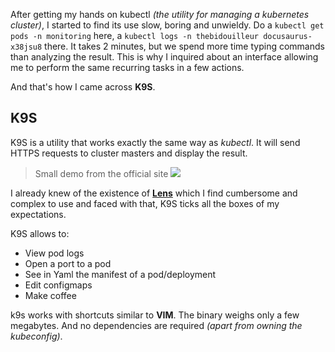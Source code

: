 After getting my hands on kubectl *(the utility for managing a kubernetes cluster)*, I started to find its use slow, boring and unwieldy.
Do a `kubectl get pods -n monitoring` here, a `kubectl logs -n thebidouilleur docusaurus-x38jsu8` there. It takes 2 minutes, but we spend more time typing commands than analyzing the result.
This is why I inquired about an interface allowing me to perform the same recurring tasks in a few actions.

And that's how I came across **K9S**.

## K9S

K9S is a utility that works exactly the same way as *kubectl*. It will send HTTPS requests to cluster masters and display the result.

> Small demo from the official site
<a href="https://asciinema.org/a/305944" target="_blank"><img src="https://asciinema.org/a/305944.svg" /></a>

I already knew of the existence of **[Lens](https://k8slens.dev/)** which I find cumbersome and complex to use and faced with that, K9S ticks all the boxes of my expectations.

K9S allows to:
- View pod logs
- Open a port to a pod
- See in Yaml the manifest of a pod/deployment
- Edit configmaps
- Make coffee

k9s works with shortcuts similar to **VIM**. The binary weighs only a few megabytes. And no dependencies are required *(apart from owning the kubeconfig)*.
